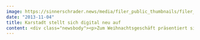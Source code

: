 ```yaml
---
image: https://sinnerschrader.news/media/filer_public_thumbnails/filer_public/a9/41/a9419b53-7fe5-4621-924f-25b016cda8e4/varfoldersdjk8pxf42x64d8fxslz8jcc8fc0000gnttmphpdync__480x288_q85_crop_subsampling-2_upscale.jpg
date: "2013-11-04"
title: Karstadt stellt sich digital neu auf
content: <div class="newsbody"><p>Zum Weihnachtsgeschäft präsentiert sich Karstadt im Netz runderneuert. Das gesamte Erscheinungsbild und die Infrastruktur von <a href="http&#58;//karstadt.de">karstadt.de</a> und <a href="http&#58;//karstadtsports.de">karstadtsports.de</a> wurden überarbeitet. Die verantwortliche Agentur SinnerSchrader übernahm Konzept, Kreation, Entwicklung und Implementierung der neuen Plattform auf Basis der E-Commerce-Lösung Demandware. </p><p>Die beiden Webshops wurden sowohl technisch als auch visuell komplett neu aufgesetzt. Optimiert präsentieren sich ebenso die neuen mobilen Webshops. Unabhängig davon, welchen Karstadt-Vertriebskanal der Kunde nutzt, erfährt er künftig das gleiche Markenerlebnis.</p><p>Als Teil seiner Omnichannel-Strategie verzahnt Karstadt dafür das On- und Offline-Shopping-Erlebnis und optimiert so den Service. Mit “Click and Collect” können Kunden beispielsweise Waren auf karstadt.de bestellen und sich in ihre Wahlfiliale liefern lassen. Die Ware kann, wenn nötig, auch in derselben Filiale wieder retourniert werden. Zudem kann der Kunde jederzeit die Verfügbarkeit eines Produktes in seiner Wunschfiliale bequem online prüfen.</p><p>Dank einer mobil optimierten Version des Webshops ist das Bestellen mit Smartphone und Tablet nun ganz einfach. Der Kunde kann nun “Shoppen. Immer. Überall”. Somit ist auch das Online-Bestellen in der Filiale seit Mitte Oktober in allen 83 Karstadt Warenhäusern möglich&#58; In den Karstadt-Häusern werden Tablets für das eShopping auf karstadt.de eingesetzt. Zudem steht den Kunden seit Herbst kostenfreies WIFI in allen Karstadt und Karstadtsports Warenhäusern für jeweils drei Stunden zur Verfügung.</p><p>Matthias Schrader, CEO SinnerSchrader, freut sich über den gelungenen Auftritt&#58; “Bei Karstadt.de haben wir unsere ganze Erfahrungen im E-Commerce eingebracht und mit der ganzen Bandbreite unserer Leistungen kombiniert&#58; von Technik, Konzept und Design bis hin zu Analytics.”</p><p><strong>Über SinnerSchrader </strong><br/>SinnerSchrader gehört zu den führenden Digitalagenturen Europas. Mit Fokus auf E-Commerce, Strategie und Kommunikation bietet SinnerSchrader die gesamte Bandbreite digitaler Agenturleistungen&#58; Konzeption, Gestaltung und Entwicklung von Web-Plattformen, Mobile Apps, Service Design, Kampagnen, Media, Analytics und Audience Management. SinnerSchrader steht für technologische Exzellenz. 500 Mitarbeiter – davon allein rund 200 Entwickler – realisieren Marketinglösungen für Marken wie Allianz, comdirect bank, Holy Fashion Group, REWE, simyo, ŠKODA, Tchibo und TUI. SinnerSchrader wurde 1996 gegründet, ist seit 1999 börsennotiert und hat Büros in Hamburg, Berlin, Frankfurt am Main, München, Prag und Hannover. Mehr Informationen&#58; <a href="http&#58;//sinnerschrader.com">sinnerschrader.com</a></p><p><strong>Über Karstadt</strong><br/>Karstadt ist eines der führenden Einzelhandelsunternehmen in Deutschland mit 83 Warenhäusern, 28 Sporthäusern, 3 Premiumhäusern und den online Shops karstadt.de und karstadtsports.de. Nach einer über 130-jährigen Geschichte ist Karstadt mit seiner Strategie "Karstadt 2015" heute erfolgreich auf dem Weg zu einem modernen, kundenfokussierten Unternehmen voller Leben. Karstadt fokussiert sich auf die Bereiche Fashion, Home, Personality (Beauty, Uhren &amp; Schmuck) und Sports. Das Unternehmen bekennt sich zu seinen Werten Service, Leidenschaft, Glaubwürdigkeit, Führung und Nachhaltigkeit. </p><p><a class="news-backlink" href="/de/"><svg class="svg-ico svg-ico--arrow-left"><use xlink&#58;href="#arrow-down"></use></svg>Zurück zur Presse Übersicht</a></p></div>
---
```

